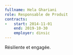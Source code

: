 ```yaml
---
fullname: Hela Ghariani
role: Responsable de Produit
contracts:
-   start: 2014-11-01
    end: 2019-10-30
    employer: dinsic
---
```


Résiliente et engagée.

